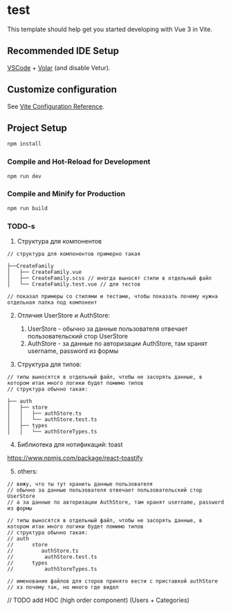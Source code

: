 # test

This template should help get you started developing with Vue 3 in Vite.

## Recommended IDE Setup

[VSCode](https://code.visualstudio.com/) + [Volar](https://marketplace.visualstudio.com/items?itemName=Vue.volar) (and disable Vetur).

## Customize configuration

See [Vite Configuration Reference](https://vitejs.dev/config/).

## Project Setup

```sh
npm install
```

### Compile and Hot-Reload for Development

```sh
npm run dev
```

### Compile and Minify for Production

```sh
npm run build
```

### TODO-s

1. Cтруктура для компонентов
```
// структура для компонентов примерно такая

├──CreateFamily
│   ├── CreateFamily.vue
│   ├── CreateFamily.scss // иногда выносят стили в отдельный файл
│   └── CreateFamily.test.vue // для тестов

// показал примеры со стилями и тестами, чтобы показать почему нужна отдельная папка под компонент
```

2. Отличия UserStore и AuthStore:
    1. UserStore - обычно за данные пользователя отвечает пользовательский стор UserStore
    2. AuthStore - за данные по авторизации AuthStore, там хранят username, password из формы


3. Структура для типов:
```
// типы выносятся в отдельный файл, чтобы не засорять данные, в котором итак много логики будет помимо типов
// структура обычно такая:

├── auth
│   ├── store
│   │   ├── authStore.ts
│   │   └── authStore.test.ts
│   ├── types
│   │   └── authStoreTypes.ts
```

4. Библиотека для нотификаций: toast

https://www.npmjs.com/package/react-toastify

5. others:

```
// вижу, что ты тут хранить данные пользователя
// обычно за данные пользователя отвечает пользовательский стор UserStore
// а за данные по авторизации AuthStore, там хранят username, password из формы

// типы выносятся в отдельный файл, чтобы не засорять данные, в котором итак много логики будет помимо типов
// структура обычно такая:
// auth
//      store
//         authStore.ts
//          authStore.test.ts
//      types
//          authStoreTypes.ts

// именование файлов для сторов принято вести с приставкой authStore
// хз почему так, но много где видел
```
// TODO add HOC (high order component) (Users + Categories)
